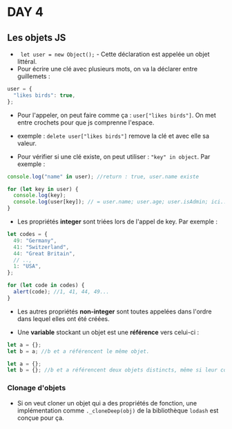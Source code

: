 # DAY 4

## Les objets JS

- ` let user = new Object();` - Cette déclaration est appelée un objet littéral.
- Pour écrire une clé avec plusieurs mots, on va la déclarer entre guillemets :

```js
user = {
  "likes birds": true,
};
```

- Pour l'appeler, on peut faire comme ça : `user["likes birds"]`. On met entre crochets pour que js comprenne l'espace.
- exemple : `delete user["likes birds"]` remove la clé et avec elle sa valeur.

- Pour vérifier si une clé existe, on peut utiliser : `"key" in object`. Par exemple :

```js
console.log("name" in user); //return : true, user.name existe
```

```js
for (let key in user) {
  console.log(key);
  console.log(user[key]); // = user.name; user.age; user.isAdmin; ici....
}
```

- Les propriétés **integer** sont triées lors de l'appel de key. Par exemple :

```js
let codes = {
  49: "Germany",
  41: "Switzerland",
  44: "Great Britain",
  // ..,
  1: "USA",
};

for (let code in codes) {
  alert(code); //1, 41, 44, 49...
}
```

- Les autres propriétés **non-integer** sont toutes appelées dans l'ordre dans lequel elles ont été créées.

- Une **variable** stockant un objet est une **référence** vers celui-ci :

```js
let a = {};
let b = a; //b et a référencent le même objet.
```

```js
let a = {};
let b = {}; //b et a référencent deux objets distincts, même si leur contenu sont identiques.
```

### Clonage d'objets

- Si on veut cloner un objet qui a des propriétés de fonction, une implémentation comme `._cloneDeep(obj)` de la bibliothèque `lodash` est conçue pour ça.
